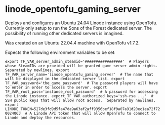 # linode_opentofu_gaming_server

Deploys and configures an Ubuntu 24.04 Linode instance using OpenTofu.  Currently only setup to run the Sons of the Forest dedicated server.  The possibility of running other dedicated servers is imagined.

Was created on an Ubuntu 22.04.4 machine with OpenTofu v1.7.2.

Expects the following environment variables to be set:

`export TF_VAR_server_admin_steamid='#################'  # Players whose SteamIDs are provided will be granted game server admin rights.  Separated by newlines.
export TF_VAR_server_name='linode_opentofu_gaming_server'  # The name that will be displayed in the dedicated server list.
export TF_VAR_password='the_game_password'  # The password players will have to enter in order to access the server.
export TF_VAR_root_pass='instance_root_password'  # A password for accessing the Linode instance.
export TF_VAR_authorized_keys='ssh-rsa ...'  # SSH public keys that will allow root access.  Separated by newlines.
export LINODE_TOKEN=527de3fd9d5fa47da9a63af2aff9356bef18f9a07a91d20ec1ea72f720024063  # A Linode API token that will allow OpenTofu to connect to Linode and deploy the resources.`